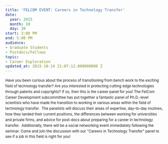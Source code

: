 ```yaml
---
title: 'FELCOM EVENT: Careers in Technology Transfer'
date:
  year: 2015
  month: 10
  day: 20
start: 3:00 PM
end: 5:00 PM
audience:
- Graduate Students
- Postdocs/Fellows
topic:
- Career Exploration
updated_at: 2015-10-14 21:07:12.000000000 Z
---
```

<span style="font-size: 11.5052px; line-height: 17.833px;">Have you been
curious about the process of transitioning from bench work to the
exciting field of technology transfer? Are you interested in protecting
cutting edge technologies through patents and copyrights? If so, then
this is the career panel for you! The FelCom Career Development
subcommittee has put together a fantastic panel of Ph.D.-level
scientists who have made the transition to working in various areas
within the field of technology transfer.  The panelists will discuss
their areas of expertise, day-to-day routines, how they landed their
current positions, the differences between working for universities and
private firms, and advice for post-docs about preparing for a career in
technology transfer.  Additionally, there will be a social networking
event immediately following the seminar. Come and join the discussion
with our \"Careers in Technology Transfer\" panel to see if a job in
this field is right for you!</span>

 

 
